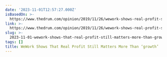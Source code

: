 ```yaml
---
date: '2023-11-01T12:57:27.000Z'
isBasedOn: >-
  https://www.thedrum.com/opinion/2019/11/26/wework-shows-real-profit-still-matters-more-growth
link: >-
  https://www.thedrum.com/opinion/2019/11/26/wework-shows-real-profit-still-matters-more-growth
slug: >-
  2023-11-01-wework-shows-that-real-profit-still-matters-more-than-growth-or-the-drum
tags: []
title: WeWork Shows That Real Profit Still Matters More Than ‘growth’ | The Drum
---
```



